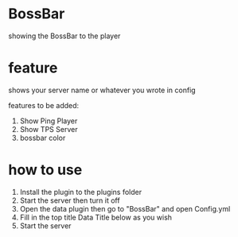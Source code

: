 # BossBar
showing the BossBar to the player

# feature
shows your server name or whatever you wrote in config

features to be added:

1. Show Ping Player
2. Show TPS Server
3. bossbar color

# how to use

1. Install the plugin to the plugins folder
2. Start the server then turn it off 
3. Open the data plugin then go to "BossBar" and open Config.yml
4. Fill in the top title Data Title below as you wish
5. Start the server 

# 
